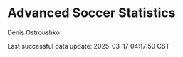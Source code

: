 # Advanced Soccer Statistics
Denis Ostroushko

<!-- gfm -->

Last successful data update: 2025-03-17 04:17:50 CST
